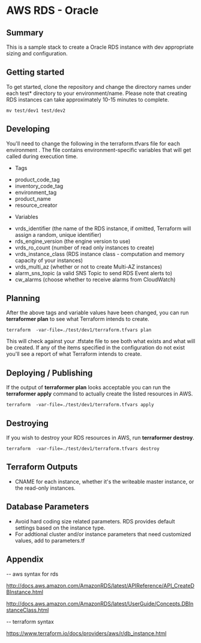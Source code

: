 # AWS RDS - Oracle

## Summary
This is a sample stack  to create a Oracle RDS instance with dev appropriate sizing and configuration. 

## Getting started
To get started, clone the repository and change the directory names under each test* directory to your environment/name. Please note that creating RDS instances can take approximately 10-15 minutes to complete.

```
mv test/dev1 test/dev2
```
## Developing
You'll need to change the following in the terraform.tfvars file for each environment . The file contains environment-specific variables that will get called during execution time.

* Tags
 - product_code_tag 
 - inventory_code_tag
 - environment_tag
 - product_name
 - resource_creator

* Variables

 - vrds_identifier (the name of the RDS instance, if omitted, Terraform will assign a random, unique identifier)
 - rds_engine_version (the engine version to use)
 - vrds_ro_count (number of read only instances to create)
 - vrds_instance_class (RDS instance class - computation and memory capacity of your instances)
 - vrds_multi_az (whether or not to create Multi-AZ instances)
 - alarm_sns_topic (a valid SNS Topic to send RDS Event alerts to)
 - cw_alarms (choose whether to receive alarms from CloudWatch)


## Planning
After the above tags and variable values have been changed, you can run <strong>terraformer plan</strong> to see what Terraform intends to create.

```
terraform  -var-file=./test/dev1/terraform.tfvars plan
```

This will check against your .tfstate file to see both what exists and what will be created. If any of the items specified in the configuration do not exist you'll see a report of what Terraform intends to create.

## Deploying / Publishing
If the output of <strong>terraformer plan</strong> looks acceptable you can run the <strong>terraformer apply</strong> command to actually create the listed resources in AWS.

```
terraform  -var-file=./test/dev1/terraform.tfvars apply
```

## Destroying
If you wish to destroy your RDS resources in AWS, run <strong>terraformer destroy</strong>.

```
terraform  -var-file=./test/dev1/terraform.tfvars destroy
```

## Terraform Outputs

  * CNAME for each instance, whether it's the writeable master instance, or the read-only instances.

## Database Parameters
  * Avoid hard coding size related parameters. RDS provides default settings based on the instance type.
  * For addtional cluster and/or instance parameters that need customized values, add to parameters.tf

## Appendix

-- aws syntax for rds

http://docs.aws.amazon.com/AmazonRDS/latest/APIReference/API_CreateDBInstance.html

http://docs.aws.amazon.com/AmazonRDS/latest/UserGuide/Concepts.DBInstanceClass.html


-- terraform syntax

https://www.terraform.io/docs/providers/aws/r/db_instance.html


